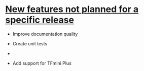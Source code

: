 # <u>New features not planned for a specific release</u>

* Improve documentation quality

* Create unit tests

* 

* Add support for TFmini Plus
